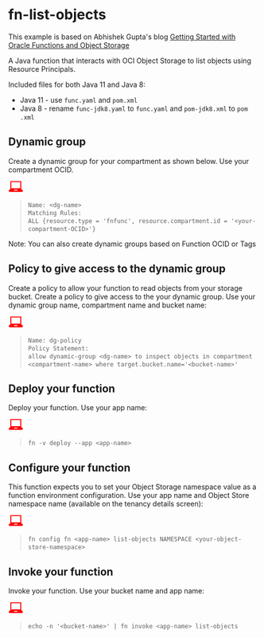 # fn-list-objects
This example is based on Abhishek Gupta's blog [Getting Started with Oracle Functions and Object Storage](https://blogs.oracle.com/cloud-infrastructure/getting-started-with-oracle-functions-and-object-storage)

A Java function that interacts with OCI Object Storage to list objects using
 Resource Principals.

Included files for both Java 11 and Java 8:
* Java 11 - use `func.yaml` and `pom.xml`
* Java 8 - rename `func-jdk8.yaml` to `func.yaml` and `pom-jdk8.xml` to `pom
.xml`


## Dynamic group
Create a dynamic group for your compartment as shown below. Use your
 compartment OCID.

![](images/userinput.png)
>```
> Name: <dg-name>
> Matching Rules:
> ALL {resource.type = 'fnfunc', resource.compartment.id = '<your-compartment-OCID>'}
>```

Note: You can also create dynamic groups based on Function OCID or Tags

## Policy to give access to the dynamic group 
Create a policy to allow your function to read objects from your storage bucket.
Create a policy to give access to the your dynamic group. Use your
 dynamic group name, compartment name and bucket name:

![](images/userinput.png)
>```
> Name: dg-policy
> Policy Statement:
> allow dynamic-group <dg-name> to inspect objects in compartment <compartment-name> where target.bucket.name='<bucket-name>'
>```

## Deploy your function
Deploy your function. Use your app name:

![](images/userinput.png)
>```
> fn -v deploy --app <app-name>
>```

## Configure your function 
This function expects you to set your Object Storage namespace value as a
function environment configuration. Use your app name and Object Store
namespace name (available on the tenancy details screen):
 
![](images/userinput.png)
>```
> fn config fn <app-name> list-objects NAMESPACE <your-object-store-namespace>
>```

## Invoke your function
Invoke your function. Use your bucket name and app name:

![](images/userinput.png)
>```
> echo -n '<bucket-name>' | fn invoke <app-name> list-objects
>```
